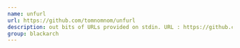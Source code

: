 ```yaml
---
name: unfurl
url: https://github.com/tomnomnom/unfurl
description: out bits of URLs provided on stdin. URL : https://github.com/tomnomnom/unfurl Groups : blackarch blackarch-misc
group: blackarch
---
```

